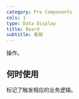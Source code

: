 ```yaml
---
category: Pro Components
cols: 1
type: Data Display
title: Board
subtitle: 看板
---
```


操作。

## 何时使用

标记了触发相应的业务逻辑。
